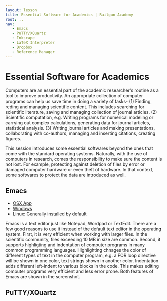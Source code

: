 ```yaml
---
layout: lesson
title: Essential Software for Academics | Railgun Academy
root: ..
nav:
   - Emacs
   - PuTTY/XQuartz
   - Inkscape
   - LaTeX Interpreter
   - Dropbox
   - Reference Manager
---
```


# Essential Software for Academics

Computers are an essential part of the academic researcher's routine as a tool to improve productivity. An appropriate collection of computer programs can help us save time in doing a variety of tasks- (1) Finding, reding and managing scientific content. This includes searching for scientific literature, saving and managing collection of journal articles. (2) Scientific computation, e.g. Writing programs for numerical modeling or carrying out complex calculations, generating data for journal articles, statistical analysis. (3) Writing journal articles and making presentations, collaborating with co-authors, managing and inserting citations, creating figures.

This session introduces some essential softwares beyond the ones that come with the standard operating systems. Naturally, with the use of computers in research, comes the responsibility to make sure the content is not lost. For example, protecting against deletion of files by error or damaged computer hardware or even theft of hardware. In that context, some softwares to protect the data are introduced as well.

## Emacs
* [OSX App](https://emacsformacosx.com/)
* [Windows](https://ftp.gnu.org/gnu/emacs/windows/)
* Linux: Generally installed by default

Emacs is a text editor just like Notepad, Wordpad or TextEdit. There are a few good reasons to use it instead of the default text editor in the operating system. First, it is very efficient when working with larger files. In the scientific community, files exceeding 10 MB in size are common. Second, it supports highligting and indentation of computer programs in many common programming languages. Highlighting chnages the color of different types of text in the computer program, e.g. a FOR loop directive will be shown in one color, text strings shown in another color. Indentation adds different left-indent to various blocks in the code. This makes editing computer programs very efficient and less error prone. Both features of Emacs are shown in the screenshot.

## PuTTY/XQuartz
